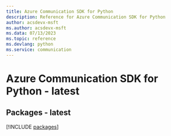 ```yaml
---
title: Azure Communication SDK for Python
description: Reference for Azure Communication SDK for Python
author: acsdevx-msft
ms.author: acsdevx-msft
ms.data: 07/13/2023
ms.topic: reference
ms.devlang: python
ms.service: communication
---
```

# Azure Communication SDK for Python - latest
## Packages - latest
[!INCLUDE [packages](communication-index.md)]